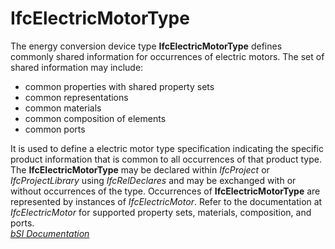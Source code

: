 IfcElectricMotorType
====================
The energy conversion device type **IfcElectricMotorType** defines commonly
shared information for occurrences of electric motors. The set of shared
information may include:  
  
* common properties with shared property sets  
* common representations  
* common materials  
* common composition of elements  
* common ports  
  
It is used to define a electric motor type specification indicating the
specific product information that is common to all occurrences of that product
type. The **IfcElectricMotorType** may be declared within _IfcProject_ or
_IfcProjectLibrary_ using _IfcRelDeclares_ and may be exchanged with or
without occurrences of the type. Occurrences of **IfcElectricMotorType** are
represented by instances of _IfcElectricMotor_. Refer to the documentation at
_IfcElectricMotor_ for supported property sets, materials, composition, and
ports.  
[ _bSI
Documentation_](https://standards.buildingsmart.org/IFC/DEV/IFC4_2/FINAL/HTML/schema/ifcelectricaldomain/lexical/ifcelectricmotortype.htm)


